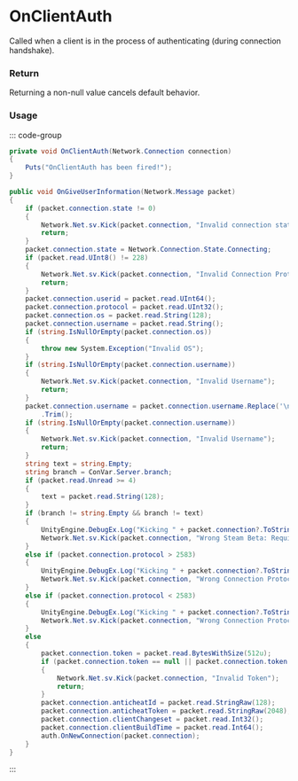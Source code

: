 # OnClientAuth
<Badge type="info" text="Player"/>[<Badge type="danger" text="Carbon Compatible"/>](https://github.com/CarbonCommunity/Carbon)[<Badge type="warning" text="Oxide Compatible"/>](https://github.com/OxideMod/Oxide.Rust)
Called when a client is in the process of authenticating (during connection handshake).

### Return
Returning a non-null value cancels default behavior.

### Usage
::: code-group
```csharp [Example]
private void OnClientAuth(Network.Connection connection)
{
	Puts("OnClientAuth has been fired!");
}
```
```csharp [Source — Assembly-CSharp @ ServerMgr]
public void OnGiveUserInformation(Network.Message packet)
{
	if (packet.connection.state != 0)
	{
		Network.Net.sv.Kick(packet.connection, "Invalid connection state");
		return;
	}
	packet.connection.state = Network.Connection.State.Connecting;
	if (packet.read.UInt8() != 228)
	{
		Network.Net.sv.Kick(packet.connection, "Invalid Connection Protocol");
		return;
	}
	packet.connection.userid = packet.read.UInt64();
	packet.connection.protocol = packet.read.UInt32();
	packet.connection.os = packet.read.String(128);
	packet.connection.username = packet.read.String();
	if (string.IsNullOrEmpty(packet.connection.os))
	{
		throw new System.Exception("Invalid OS");
	}
	if (string.IsNullOrEmpty(packet.connection.username))
	{
		Network.Net.sv.Kick(packet.connection, "Invalid Username");
		return;
	}
	packet.connection.username = packet.connection.username.Replace('\n', ' ').Replace('\r', ' ').Replace('\t', ' ')
		.Trim();
	if (string.IsNullOrEmpty(packet.connection.username))
	{
		Network.Net.sv.Kick(packet.connection, "Invalid Username");
		return;
	}
	string text = string.Empty;
	string branch = ConVar.Server.branch;
	if (packet.read.Unread >= 4)
	{
		text = packet.read.String(128);
	}
	if (branch != string.Empty && branch != text)
	{
		UnityEngine.DebugEx.Log("Kicking " + packet.connection?.ToString() + " - their branch is '" + text + "' not '" + branch + "'");
		Network.Net.sv.Kick(packet.connection, "Wrong Steam Beta: Requires '" + branch + "' branch!");
	}
	else if (packet.connection.protocol > 2583)
	{
		UnityEngine.DebugEx.Log("Kicking " + packet.connection?.ToString() + " - their protocol is " + packet.connection.protocol + " not " + 2583);
		Network.Net.sv.Kick(packet.connection, "Wrong Connection Protocol: Server update required!");
	}
	else if (packet.connection.protocol < 2583)
	{
		UnityEngine.DebugEx.Log("Kicking " + packet.connection?.ToString() + " - their protocol is " + packet.connection.protocol + " not " + 2583);
		Network.Net.sv.Kick(packet.connection, "Wrong Connection Protocol: Client update required!");
	}
	else
	{
		packet.connection.token = packet.read.BytesWithSize(512u);
		if (packet.connection.token == null || packet.connection.token.Length < 1)
		{
			Network.Net.sv.Kick(packet.connection, "Invalid Token");
			return;
		}
		packet.connection.anticheatId = packet.read.StringRaw(128);
		packet.connection.anticheatToken = packet.read.StringRaw(2048);
		packet.connection.clientChangeset = packet.read.Int32();
		packet.connection.clientBuildTime = packet.read.Int64();
		auth.OnNewConnection(packet.connection);
	}
}

```
:::
